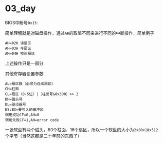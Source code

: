 # 03_day

BIOS中断号`0x13`:

简单理解就是对磁盘操作，通过`AH`的取值不同来进行不同的中断操作，简单例子

	AH=02H 读扇区
	AH=03H 写扇区
	AH=04H 校验扇区

上述操作只是一部分

其他寄存器设置参数

	AL=扇区数（必须为连续扇区）
	CH=柱面
	CL=扇区（0-5位）|（柱面号&0x300）>> 2
	DH=磁头号
	DL=驱动器号
	ES:BX=要写入的缓冲区
	调用成功CF=0,AH=0
	调用失败CF=1,AH=error code
	
一张软盘有两个磁头，80个柱面，18个扇区，所以一个软盘的大小为`2x80x18x512`个字节（当然这都是二十年前的东西了）